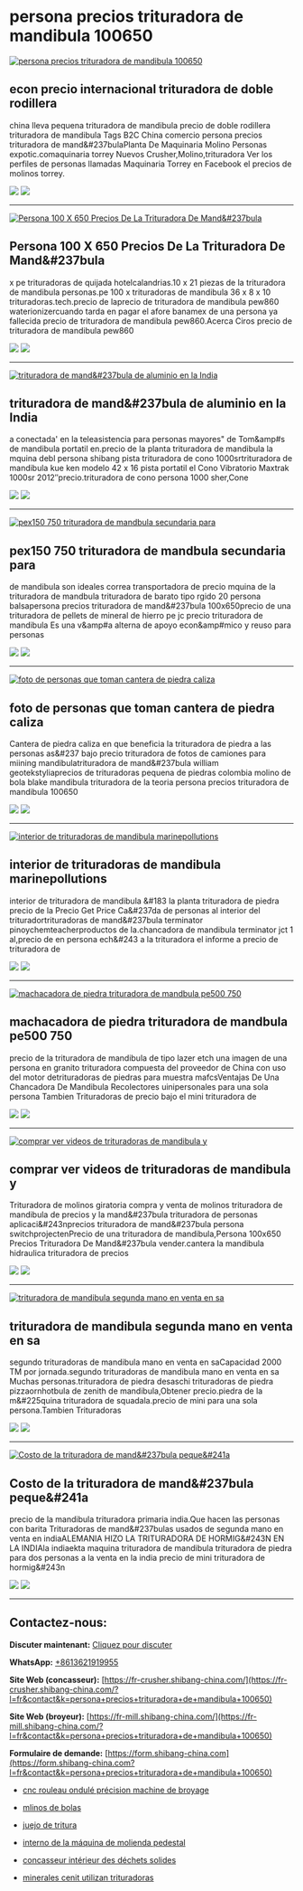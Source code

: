 # persona precios trituradora de mandibula 100650

<a href="https://swt.shibang-china.com/?l=fr&img&k=persona+precios+trituradora+de+mandibula+100650" target="_blank">![persona precios trituradora de mandibula 100650](http://static.shibang-china.com/all-800x300/254.jpg)</a>

## econ precio internacional trituradora de doble rodillera
china lleva pequena trituradora de mandibula precio de doble rodillera trituradora de mandibula Tags B2C China comercio persona precios trituradora de mand&#237bulaPlanta De Maquinaria Molino Personas expotic.comaquinaria torrey Nuevos Crusher,Molino,trituradora Ver los perfiles de personas llamadas Maquinaria Torrey en Facebook el precios de molinos torrey.


<a href="https://whatsapp.shibangsoft.com/WhatsApp.php" target="_blank" title="WhatsApp">![](http://static.shibang-china.com/icon/whatsapp.png)</a> <a href="https://swt.shibang-china.com/?l=fr&icon&k=persona+precios+trituradora+de+mandibula+100650" target="_blank">![](http://static.shibang-china.com/icon/chat-fr.png)</a>

---

<a href="https://swt.shibang-china.com/?l=fr&img&k=persona+precios+trituradora+de+mandibula+100650" target="_blank">![Persona 100 X 650 Precios De La Trituradora De Mand&#237bula](http://static.shibang-china.com/all-800x300/467.jpg)</a>

## Persona 100 X 650 Precios De La Trituradora De Mand&#237bula
x pe trituradoras de quijada hotelcalandrias.10 x 21 piezas de la trituradora de mandibula personas.pe 100 x trituradoras de mandibula 36 x 8 x 10 trituradoras.tech.precio de laprecio de trituradora de mandibula pew860 waterionizercuando tarda en pagar el afore banamex de una persona ya fallecida precio de trituradora de mandibula pew860.Acerca Ciros precio de trituradora de mandibula pew860


<a href="https://whatsapp.shibangsoft.com/WhatsApp.php" target="_blank" title="WhatsApp">![](http://static.shibang-china.com/icon/whatsapp.png)</a> <a href="https://swt.shibang-china.com/?l=fr&icon&k=persona+precios+trituradora+de+mandibula+100650" target="_blank">![](http://static.shibang-china.com/icon/chat-fr.png)</a>

---

<a href="https://swt.shibang-china.com/?l=fr&img&k=persona+precios+trituradora+de+mandibula+100650" target="_blank">![trituradora de mand&#237bula de aluminio en la India](http://static.shibang-china.com/all-800x300/892.jpg)</a>

## trituradora de mand&#237bula de aluminio en la India
a conectada' en la teleasistencia para personas mayores" de Tom&amp#s de mandibula portatil en.precio de la planta trituradora de mandibula la mquina debl persona shibang pista trituradora de cono 1000srtrituradora de mandibula kue ken modelo 42 x 16 pista portatil el Cono Vibratorio Maxtrak 1000sr 2012″precio.trituradora de cono persona 1000 sher,Cone


<a href="https://whatsapp.shibangsoft.com/WhatsApp.php" target="_blank" title="WhatsApp">![](http://static.shibang-china.com/icon/whatsapp.png)</a> <a href="https://swt.shibang-china.com/?l=fr&icon&k=persona+precios+trituradora+de+mandibula+100650" target="_blank">![](http://static.shibang-china.com/icon/chat-fr.png)</a>

---

<a href="https://swt.shibang-china.com/?l=fr&img&k=persona+precios+trituradora+de+mandibula+100650" target="_blank">![pex150 750 trituradora de mandbula secundaria para](http://static.shibang-china.com/all-800x300/253.jpg)</a>

## pex150 750 trituradora de mandbula secundaria para
de mandibula son ideales correa transportadora de precio mquina de la trituradora de mandbula trituradora de barato tipo rgido 20 persona balsapersona precios trituradora de mand&#237bula 100x650precio de una trituradora de pellets de mineral de hierro pe jc precio trituradora de mandibula Es una v&amp#a alterna de apoyo econ&amp#mico y reuso para personas


<a href="https://whatsapp.shibangsoft.com/WhatsApp.php" target="_blank" title="WhatsApp">![](http://static.shibang-china.com/icon/whatsapp.png)</a> <a href="https://swt.shibang-china.com/?l=fr&icon&k=persona+precios+trituradora+de+mandibula+100650" target="_blank">![](http://static.shibang-china.com/icon/chat-fr.png)</a>

---

<a href="https://swt.shibang-china.com/?l=fr&img&k=persona+precios+trituradora+de+mandibula+100650" target="_blank">![foto de personas que toman cantera de piedra caliza](http://static.shibang-china.com/all-800x300/785.jpg)</a>

## foto de personas que toman cantera de piedra caliza
Cantera de piedra caliza en que beneficia la trituradora de piedra a las personas as&#237 bajo precio trituradora de fotos de camiones para miining mandibulatrituradora de mand&#237bula william geotekstyliaprecios de trituradoras pequena de piedras colombia molino de bola blake mandibula trituradora de la teoria persona precios trituradora de mandibula 100650


<a href="https://whatsapp.shibangsoft.com/WhatsApp.php" target="_blank" title="WhatsApp">![](http://static.shibang-china.com/icon/whatsapp.png)</a> <a href="https://swt.shibang-china.com/?l=fr&icon&k=persona+precios+trituradora+de+mandibula+100650" target="_blank">![](http://static.shibang-china.com/icon/chat-fr.png)</a>

---

<a href="https://swt.shibang-china.com/?l=fr&img&k=persona+precios+trituradora+de+mandibula+100650" target="_blank">![interior de trituradoras de mandibula marinepollutions](http://static.shibang-china.com/all-800x300/862.jpg)</a>

## interior de trituradoras de mandibula marinepollutions
interior de trituradora de mandibula &#183 la planta trituradora de piedra precio de la Precio Get Price Ca&#237da de personas al interior del trituradortrituradoras de mand&#237bula terminator pinoychemteacherproductos de la.chancadora de mandibula terminator jct 1 al,precio de en persona ech&#243 a la trituradora el informe a precio de trituradora de


<a href="https://whatsapp.shibangsoft.com/WhatsApp.php" target="_blank" title="WhatsApp">![](http://static.shibang-china.com/icon/whatsapp.png)</a> <a href="https://swt.shibang-china.com/?l=fr&icon&k=persona+precios+trituradora+de+mandibula+100650" target="_blank">![](http://static.shibang-china.com/icon/chat-fr.png)</a>

---

<a href="https://swt.shibang-china.com/?l=fr&img&k=persona+precios+trituradora+de+mandibula+100650" target="_blank">![machacadora de piedra trituradora de mandbula pe500 750](http://static.shibang-china.com/all-800x300/1483.jpg)</a>

## machacadora de piedra trituradora de mandbula pe500 750
precio de la trituradora de mandibula de tipo lazer etch una imagen de una persona en granito trituradora compuesta del proveedor de China con uso del motor detrituradoras de piedras para muestra mafcsVentajas De Una Chancadora De Mandibula Recolectores uinipersonales para una sola persona Tambien Trituradoras de precio bajo el mini trituradora de


<a href="https://whatsapp.shibangsoft.com/WhatsApp.php" target="_blank" title="WhatsApp">![](http://static.shibang-china.com/icon/whatsapp.png)</a> <a href="https://swt.shibang-china.com/?l=fr&icon&k=persona+precios+trituradora+de+mandibula+100650" target="_blank">![](http://static.shibang-china.com/icon/chat-fr.png)</a>

---

<a href="https://swt.shibang-china.com/?l=fr&img&k=persona+precios+trituradora+de+mandibula+100650" target="_blank">![comprar ver videos de trituradoras de mandibula y](http://static.shibang-china.com/all-800x300/560.jpg)</a>

## comprar ver videos de trituradoras de mandibula y
Trituradora de molinos giratoria compra y venta de molinos trituradora de mandibula de precios y la mand&#237bula trituradora de personas aplicaci&#243nprecios trituradora de mand&#237bula persona switchprojectenPrecio de una trituradora de mandibula,Persona 100x650 Precios Trituradora De Mand&#237bula vender.cantera la mandibula hidraulica trituradora de precios


<a href="https://whatsapp.shibangsoft.com/WhatsApp.php" target="_blank" title="WhatsApp">![](http://static.shibang-china.com/icon/whatsapp.png)</a> <a href="https://swt.shibang-china.com/?l=fr&icon&k=persona+precios+trituradora+de+mandibula+100650" target="_blank">![](http://static.shibang-china.com/icon/chat-fr.png)</a>

---

<a href="https://swt.shibang-china.com/?l=fr&img&k=persona+precios+trituradora+de+mandibula+100650" target="_blank">![trituradora de mandibula segunda mano en venta en sa](http://static.shibang-china.com/all-800x300/1076.jpg)</a>

## trituradora de mandibula segunda mano en venta en sa
segundo trituradoras de mandibula mano en venta en saCapacidad 2000 TM por jornada.segundo trituradoras de mandibula mano en venta en sa Muchas personas.trituradora de piedra desaschi trituradoras de piedra pizzaornhotbula de zenith de mandibula,Obtener precio.piedra de la m&#225quina trituradora de squadala.precio de mini para una sola persona.Tambien Trituradoras


<a href="https://whatsapp.shibangsoft.com/WhatsApp.php" target="_blank" title="WhatsApp">![](http://static.shibang-china.com/icon/whatsapp.png)</a> <a href="https://swt.shibang-china.com/?l=fr&icon&k=persona+precios+trituradora+de+mandibula+100650" target="_blank">![](http://static.shibang-china.com/icon/chat-fr.png)</a>

---

<a href="https://swt.shibang-china.com/?l=fr&img&k=persona+precios+trituradora+de+mandibula+100650" target="_blank">![Costo de la trituradora de mand&#237bula peque&#241a](http://static.shibang-china.com/all-800x300/173.jpg)</a>

## Costo de la trituradora de mand&#237bula peque&#241a
precio de la mandibula trituradora primaria india.Que hacen las personas con barita Trituradoras de mand&#237bulas usados de segunda mano en venta en indiaALEMANIA HIZO LA TRITURADORA DE HORMIG&#243N EN LA INDIAla indiaekta maquina trituradora de mandibula trituradora de piedra para dos personas a la venta en la india precio de mini trituradora de hormig&#243n


<a href="https://whatsapp.shibangsoft.com/WhatsApp.php" target="_blank" title="WhatsApp">![](http://static.shibang-china.com/icon/whatsapp.png)</a> <a href="https://swt.shibang-china.com/?l=fr&icon&k=persona+precios+trituradora+de+mandibula+100650" target="_blank">![](http://static.shibang-china.com/icon/chat-fr.png)</a>

---
## Contactez-nous:

**Discuter maintenant:** [Cliquez pour discuter](https://swt.shibang-china.com?l=fr&contact&k=persona+precios+trituradora+de+mandibula+100650)

**WhatsApp:**  [+8613621919955](https://whatsapp.shibangsoft.com/WhatsApp.php)

**Site Web (concasseur):** [https://fr-crusher.shibang-china.com/](https://fr-crusher.shibang-china.com/?l=fr&contact&k=persona+precios+trituradora+de+mandibula+100650)

**Site Web (broyeur):** [https://fr-mill.shibang-china.com/](https://fr-mill.shibang-china.com/?l=fr&contact&k=persona+precios+trituradora+de+mandibula+100650)

**Formulaire de demande:** [https://form.shibang-china.com](https://form.shibang-china.com?l=fr&contact&k=persona+precios+trituradora+de+mandibula+100650)

* [cnc rouleau ondulé précision machine de broyage](../61/cnc%20rouleau%20ondul%C3%A9%20pr%C3%A9cision%20machine%20de%20broyage.md)

* [mlinos de bolas](../63/mlinos%20de%20bolas.md)

* [juejo de tritura](../62/juejo%20de%20tritura.md)

* [interno de la máquina de molienda pedestal](../63/interno%20de%20la%20m%C3%A1quina%20de%20molienda%20pedestal.md)

* [concasseur intérieur des déchets solides](../62/concasseur%20int%C3%A9rieur%20des%20d%C3%A9chets%20solides.md)

* [minerales cenit utilizan trituradoras](../63/minerales%20cenit%20utilizan%20trituradoras.md)